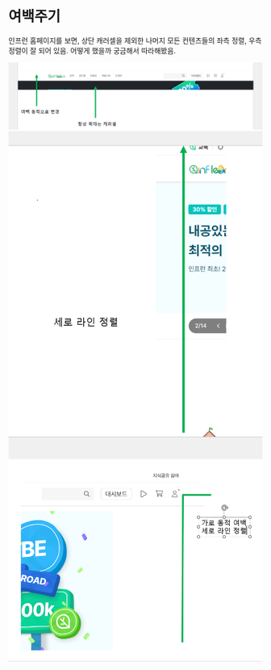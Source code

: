 # 여백주기

인프런 홈페이지를 보면, 상단 캐러셀을 제외한 나머지 모든 컨텐츠들의 좌측 정렬, 우측 정렬이 잘 되어 있음.
어떻게 했을까 궁금해서 따라해봤음.

![인프런-1](../reference/인프런-1.png)
![인프런-2](../reference/인프런-2.png)
![인프런-3](../reference/인프런-3.png)
